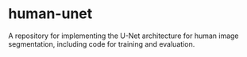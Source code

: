 # human-unet
A repository for implementing the U-Net architecture for human image segmentation, including code for training and evaluation.
